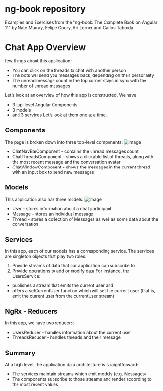 # ng-book repository
Examples and Exercises from the "ng-book: The Complete Book on Angular 11" by Nate Murray, Felipe Coury, Ari Lerner and Carlos Taborda.

# Chat App Overview
few things about this application:
- You can click on the threads to chat with another person
- The bots will send you messages back, depending on their personality
- The unread message count in the top corner stays in sync with the number of unread messages

Let’s look at an overview of how this app is constructed. We have
- 3 top-level Angular Components
- 3 models
- and 3 services
Let’s look at them one at a time.

## Components
The page is broken down into three top-level components:
![image](https://user-images.githubusercontent.com/46129649/178409050-ca9a0905-0df7-47c8-9a86-8e02b1d8afac.png)

- ChatNavBarComponent - contains the unread messages count
- ChatThreadsComponent - shows a clickable list of threads, along with the most recent message and the conversation avatar
- ChatWindowComponent - shows the messages in the current thread with an input box to send new messages

## Models
This application also has three models:
![image](https://user-images.githubusercontent.com/46129649/178409082-258eca99-0b91-4428-8a1c-b046f6ca7e4a.png)

- User - stores information about a chat participant
- Message - stores an individual message
- Thread - stores a collection of Messages as well as some data about the
conversation
## Services
In this app, each of our models has a corresponding service. The services are singleton
objects that play two roles:

1. Provide streams of data that our application can subscribe to
2. Provide operations to add or modify data
For instance, the UsersService:
- publishes a stream that emits the current user and
- offers a setCurrentUser function which will set the current user (that is, emit
the current user from the currentUser stream)

## NgRx - Reducers
In this app, we have two reducers:
- UsersReducer - handles information about the current user
- ThreadsReducer - handles threads and their message

## Summary
At a high level, the application data architecture is straightforward:
- The services maintain streams which emit models (e.g. Messages)
- The components subscribe to those streams and render according to the most
recent values
